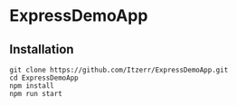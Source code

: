 # ExpressDemoApp
## Installation
```
git clone https://github.com/Itzerr/ExpressDemoApp.git
cd ExpressDemoApp
npm install
npm run start
```
